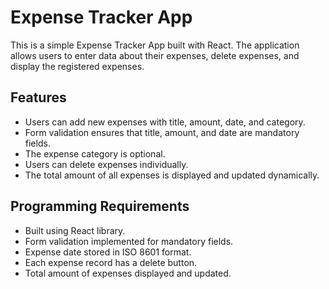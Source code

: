 # Expense Tracker App

This is a simple Expense Tracker App built with React. The application allows users to enter data about their expenses, delete expenses, and display the registered expenses.

## Features

- Users can add new expenses with title, amount, date, and category.
- Form validation ensures that title, amount, and date are mandatory fields.
- The expense category is optional.
- Users can delete expenses individually.
- The total amount of all expenses is displayed and updated dynamically.
  
## Programming Requirements

- Built using React library.
- Form validation implemented for mandatory fields.
- Expense date stored in ISO 8601 format.
- Each expense record has a delete button.
- Total amount of expenses displayed and updated.
  
